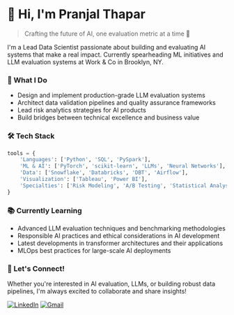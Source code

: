 # 👋 Hi, I'm Pranjal Thapar

> Crafting the future of AI, one evaluation metric at a time 🚀

I'm a Lead Data Scientist passionate about building and evaluating AI systems that make a real impact. Currently spearheading ML initiatives and LLM evaluation systems at Work & Co in Brooklyn, NY.

### 🎯 What I Do

- Design and implement production-grade LLM evaluation systems
- Architect data validation pipelines and quality assurance frameworks
- Lead risk analytics strategies for AI products
- Build bridges between technical excellence and business value

### 🛠️ Tech Stack

```python
tools = {
    'Languages': ['Python', 'SQL', 'PySpark'],
    'ML & AI': ['PyTorch', 'scikit-learn', 'LLMs', 'Neural Networks'],
    'Data': ['Snowflake', 'Databricks', 'DBT', 'Airflow'],
    'Visualization': ['Tableau', 'Power BI'],
    'Specialties': ['Risk Modeling', 'A/B Testing', 'Statistical Analysis']
}
```
### 📚 Currently Learning

- Advanced LLM evaluation techniques and benchmarking methodologies
- Responsible AI practices and ethical considerations in AI development
- Latest developments in transformer architectures and their applications
- MLOps best practices for large-scale AI deployments

### 🤝 Let's Connect!

Whether you're interested in AI evaluation, LLMs, or building robust data pipelines, I'm always excited to collaborate and share insights!

[![LinkedIn](https://img.shields.io/badge/LinkedIn-0077B5?style=for-the-badge&logo=linkedin&logoColor=white)](https://linkedin.com/in/pranjalthapar)
[![Gmail](https://img.shields.io/badge/Gmail-D14836?style=for-the-badge&logo=gmail&logoColor=white)](mailto:pranjal1408@gmail.com)

